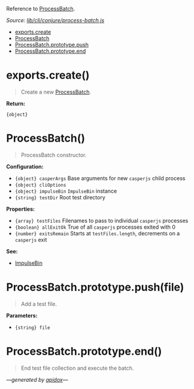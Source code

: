 Reference to [ProcessBatch](#processbatch).

_Source: [lib/cli/conjure/process-batch.js](../lib/cli/conjure/process-batch.js)_

- [exports.create](#exportscreate)
- [ProcessBatch](#processbatch)
- [ProcessBatch.prototype.push](#processbatchprototypepushfile)
- [ProcessBatch.prototype.end](#processbatchprototypeend)

# exports.create()

> Create a new [ProcessBatch](#processbatch).

**Return:**

`{object}`

# ProcessBatch()

> ProcessBatch constructor.

**Configuration:**

- `{object} casperArgs` Base arguments for new `casperjs` child process
- `{object} cliOptions`
- `{object} impulseBin` `ImpulseBin` instance
- `{string} testDir` Root test directory

**Properties:**

- `{array} testFiles` Filenames to pass to individual `casperjs` processes
- `{boolean} allExitOk` True of all `casperjs` processes exited with 0
- `{number} exitsRemain` Starts at `testFiles.length`, decrements on a `casperjs` exit

**See:**

- [ImpulseBin](https://github.com/codeactual/impulse-bin/blob/master/docs/ImpulseBin.md)

# ProcessBatch.prototype.push(file)

> Add a test file.

**Parameters:**

- `{string} file`

# ProcessBatch.prototype.end()

> End test file collection and execute the batch.

_&mdash;generated by [apidox](https://github.com/codeactual/apidox)&mdash;_
